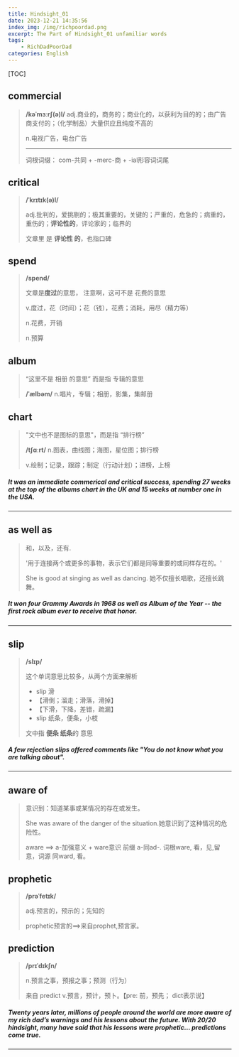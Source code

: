 ```yaml
---
title: Hindsight_01
date: 2023-12-21 14:35:56
index_img: /img/richpoordad.png
excerpt: The Part of Hindsight_01 unfamiliar words
tags: 
    - RichDadPoorDad
categories: English
---
```


[TOC]

## commercial

> **/kəˈmɜːrʃ(ə)l/**
> adj.商业的，商务的；商业化的，以获利为目的的；由广告商支付的；（化学制品）大量供应且纯度不高的
>
> n.电视广告，电台广告
>
> ---
>
> 词根词缀： com-共同 + -merc-商 + -ial形容词词尾

## critical

> **/ˈkrɪtɪk(ə)l/**
>
> adj.批判的，爱挑剔的；极其重要的，关键的；严重的，危急的；病重的，重伤的；**评论性的**，评论家的；临界的
>
> 文章里 是 **评论性 的**，也指口碑

## spend

> **/spend/**
> 
> 文章是**度过**的意思， 注意啊，这可不是 花费的意思
>
> v.度过，花（时间）；花（钱），花费；消耗，用尽（精力等）
> 
>n.花费，开销
> 
> n.预算
>

## album

> “这里不是 相册 的意思” 而是指 专辑的意思
>
> **/ˈælbəm/**
> n.唱片，专辑；相册，影集，集邮册

## chart

> "文中也不是图标的意思"，而是指 “排行榜”
>
> **/tʃɑːrt/**
> n.图表，曲线图；海图，星位图；排行榜
>
> v.绘制；记录，跟踪；制定（行动计划）；进榜，上榜

##### It was an immediate **commerical** and **critical** success, **spending** 27 weeks at the top of the **albums** **chart** in the UK and 15 weeks at number one in the USA.

---

## as well as

> 和，以及，还有.
>
> '用于连接两个或更多的事物，表示它们都是同等重要的或同样存在的。'
>
> She is good at singing as well as dancing.
> 她不仅擅长唱歌，还擅长跳舞。

##### It won four Grammy Awards in 1968 **as well as** Album of the Year -- the first rock album ever to receive that honor.

---

## slip

>**/slɪp/**
>
>这个单词意思比较多，从两个方面来解析
>
>- slip 滑
> - 【滑倒；溜走；滑落，滑掉】
> - 【下滑，下降，差错，疏漏】
>- slip 纸条，便条，小枝
>
>文中指 **便条 纸条**的 意思

##### A few rejection **slips** offered comments like "You do not know what you are talking about".

---

## aware of

> 意识到：知道某事或某情况的存在或发生。
>
> She was aware of the danger of the situation.她意识到了这种情况的危险性。
>
> aware ==> 
> a-加强意义 + ware意识
> 前缀 a-同ad-. 词根ware, 看，见,留意，词源 同ward, 看。

## prophetic

> **/prəˈfetɪk/**
>
> adj.预言的，预示的；先知的
>
> prophetic预言的==>来自prophet,预言家。

## prediction

> **/prɪˈdɪkʃn/**
>
> n.预言之事，预报之事；预测（行为）
>
> 来自 predict  v.预言，预计，预卜。【pre: 前，预先； dict表示说】

##### Twenty years later, millions of people around the world are more **aware of** my rich dad’s warnings and his lessons about the future. With 20/20 hindsight, many have said that his lessons were **prophetic**… **predictions** come true. 

---

#